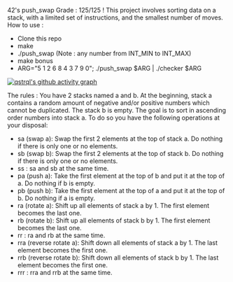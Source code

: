 
42's push_swap
Grade : 125/125 !
This project involves sorting data on a stack, with a limited set of instructions, and the smallest number of moves.
How to use :
- Clone this repo
- make
- ./push_swap <numbers> (Note : any number from INT_MIN to INT_MAX)
- make bonus
- ARG="5 1 2 6 8 4 3 7 9 0"; ./push_swap $ARG | ./checker $ARG

[![qstrql's github activity graph](https://activity-graph.herokuapp.com/graph?username=qstrql)](https://github.com/ashutosh00710/github-readme-activity-graph)

The rules :
You have 2 stacks named a and b. At the beginning, stack a contains a random amount of negative and/or positive numbers which cannot be duplicated. The stack b is empty.
The goal is to sort in ascending order numbers into stack a. To do so you have the following operations at your disposal:
- sa (swap a): Swap the first 2 elements at the top of stack a. Do nothing if there is only one or no elements.
- sb (swap b): Swap the first 2 elements at the top of stack b. Do nothing if there is only one or no elements.
- ss : sa and sb at the same time.
- pa (push a): Take the first element at the top of b and put it at the top of a. Do nothing if b is empty.
- pb (push b): Take the first element at the top of a and put it at the top of b. Do nothing if a is empty.
- ra (rotate a): Shift up all elements of stack a by 1. The first element becomes the last one.
- rb (rotate b): Shift up all elements of stack b by 1. The first element becomes the last one.
- rr : ra and rb at the same time.
- rra (reverse rotate a): Shift down all elements of stack a by 1. The last element becomes the first one.
- rrb (reverse rotate b): Shift down all elements of stack b by 1. The last element becomes the first one.
- rrr : rra and rrb at the same time.
